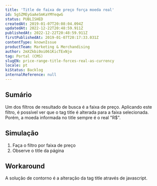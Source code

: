 ```yaml
---
title: 'Title de faixa de preço força moeda real'
id: 5gSZMEyGaAeSmKaYMYeqwG
status: PUBLISHED
createdAt: 2019-01-07T20:08:04.094Z
updatedAt: 2022-12-22T20:48:59.911Z
publishedAt: 2022-12-22T20:48:59.911Z
firstPublishedAt: 2019-01-07T20:17:33.031Z
contentType: knownIssue
productTeam: Marketing & Merchandising
author: 2mXZkbi0oi061KicTExNjo
tag: Portal (CMS)
slugEN: price-range-title-forces-real-as-currency
locale: pt
kiStatus: Backlog
internalReference: null
---
```


## Sumário

Um dos filtros de resultado de busca é a faixa de preço. Aplicando este filtro, é possível ver que o tag title é alterada para a faixa selecionada. Porém, a moeda informada no title sempre é o real "R$".

## Simulação


1. Faça o filtro por faixa de preço
2. Observe o title da página


## Workaround

A solução de contorno é a alteração da tag title através de javascript.

